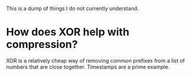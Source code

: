 This is a dump of things I do not currently understand.

# How does XOR help with compression?

XOR is a relatively cheap way of removing common prefixes from a list of numbers that are close together. Timestamps are a prime example.
 


